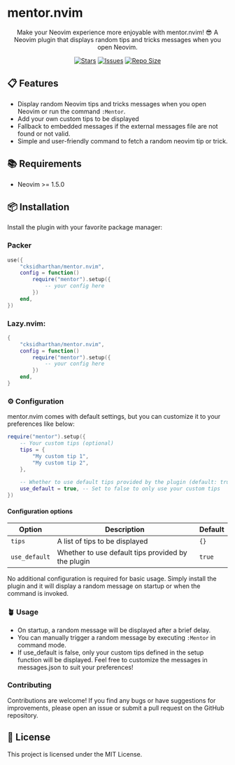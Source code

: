 # mentor.nvim

<p align="center">
	Make your Neovim experience more enjoyable with mentor.nvim! 😎 A Neovim plugin that displays random tips and tricks messages when you open Neovim.
</p>

<p align="center">
	<a href="https://github.com/cksidharthan/mentor.nvim/stargazers">
		<img alt="Stars" src="https://img.shields.io/github/stars/cksidharthan/mentor.nvim?style=for-the-badge&logo=starship&color=C10CBFF&logoColor=D9E0EE&labelColor=302D41"></a>
	<a href="https://github.com/cksidharthan/mentor.nvim/issues">
		<img alt="Issues" src="https://img.shields.io/github/issues/cksidharthan/mentor.nvim?style=for-the-badge&logo=bilibili&color=F6E0DC&logoColor=D9E0EE&labelColor=302D41"></a>
	<a href="https://github.com/cksidharthan/mentor.nvim">
		<img alt="Repo Size" src="https://img.shields.io/github/repo-size/cksidharthan/mentor.nvim?color=%24DDB6F2&label=SIZE&logo=codesandbox&style=for-the-badge&logoColor=D9E0EE&labelColor=302D41"/></a>
</p>

## 📋 Features

- Display random Neovim tips and tricks messages when you open Neovim or run the command `:Mentor`.
- Add your own custom tips to be displayed
- Fallback to embedded messages if the external messages file are not found or not valid.
- Simple and user-friendly command to fetch a random neovim tip or trick.

## 📚 Requirements

- Neovim >= 1.5.0

## 📦 Installation

Install the plugin with your favorite package manager:

### Packer

```lua
use({
	"cksidharthan/mentor.nvim",
	config = function()
		require("mentor").setup({
            -- your config here
        })
	end,
})
```

### Lazy.nvim:

```lua
{
    "cksidharthan/mentor.nvim",
    config = function()
        require("mentor").setup({
            -- your config here
        })
    end,
}
```

### ⚙️ Configuration

mentor.nvim comes with default settings, but you can customize it to your preferences like below:

```lua
require("mentor").setup({
    -- Your custom tips (optional)
    tips = {
        "My custom tip 1",
        "My custom tip 2",
    },
    
    -- Whether to use default tips provided by the plugin (default: true)
    use_default = true, -- Set to false to only use your custom tips
})
```

#### Configuration options

| Option | Description | Default |
| --- | --- | --- |
| `tips` | A list of tips to be displayed | `{}` |
| `use_default` | Whether to use default tips provided by the plugin | `true` |


No additional configuration is required for basic usage. Simply install the plugin and it will display a random message on startup or when the command is invoked.

### 🪴 Usage

- On startup, a random message will be displayed after a brief delay.
- You can manually trigger a random message by executing `:Mentor` in command mode.
- If use_default is false, only your custom tips defined in the setup function will be displayed.
Feel free to customize the messages in messages.json to suit your preferences!

### Contributing

Contributions are welcome! If you find any bugs or have suggestions for improvements, please open an issue or submit a pull request on the GitHub repository.

## 📝 License

This project is licensed under the MIT License.


